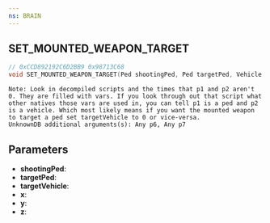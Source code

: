 ```yaml
---
ns: BRAIN
---
```

## SET_MOUNTED_WEAPON_TARGET

```c
// 0xCCD892192C6D2BB9 0x98713C68
void SET_MOUNTED_WEAPON_TARGET(Ped shootingPed, Ped targetPed, Vehicle targetVehicle, float x, float y, float z);
```

```
Note: Look in decompiled scripts and the times that p1 and p2 aren't 0. They are filled with vars. If you look through out that script what other natives those vars are used in, you can tell p1 is a ped and p2 is a vehicle. Which most likely means if you want the mounted weapon to target a ped set targetVehicle to 0 or vice-versa.  
UnknownDB additional arguments(s): Any p6, Any p7
```

## Parameters
* **shootingPed**: 
* **targetPed**: 
* **targetVehicle**: 
* **x**: 
* **y**: 
* **z**: 

